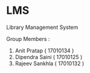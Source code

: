 # LMS
Library Management System

Group Members :

1. Anit Pratap ( 17010134 )
2. Dipendra Saini ( 17010125 )
3. Rajeev Sankhla ( 17010132 )
